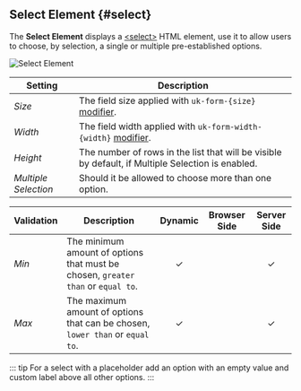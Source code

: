 ## Select Element {#select}

<div class="tm-resource-icon">
    <!--@include: ../assets/element-select.svg-->
</div>

The **Select Element** displays a [\<select\>](https://developer.mozilla.org/en-US/docs/Web/HTML/Element/select) HTML element, use it to allow users to choose, by selection, a single or multiple pre-established options.

![Select Element](./assets/elements/select.webp)

| Setting              | Description                                                                                                      |
| -------------------- | ---------------------------------------------------------------------------------------------------------------- |
| _Size_               | The field size applied with `uk-form-{size}` [modifier](https://getuikit.com/docs/form#size-modifiers).          |
| _Width_              | The field width applied with `uk-form-width-{width}` [modifier](https://getuikit.com/docs/form#width-modifiers). |
| _Height_             | The number of rows in the list that will be visible by default, if Multiple Selection is enabled.                |
| _Multiple Selection_ | Should it be allowed to choose more than one option.                                                             |

<!--@include: ./common-element-settings.md-->

<!--@include: ./common-element-options.md-->

| Validation | Description                                                                      | Dynamic  | Browser Side | Server Side |
| ---------- | -------------------------------------------------------------------------------- | :------: | :----------: | :---------: |
| _Min_      | The minimum amount of options that must be chosen, `greater than` or `equal to`. | &#x2713; |              |  &#x2713;   |
| _Max_      | The maximum amount of options that can be chosen, `lower than` or `equal to`.    | &#x2713; |              |  &#x2713;   |

<!--@include: ./common-element-validation.md-->

::: tip
For a select with a placeholder add an option with an empty value and custom label above all other options.
:::
